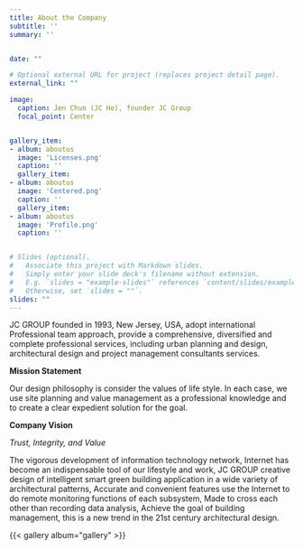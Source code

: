 ```yaml
---
title: About the Company
subtitle: ''
summary: ''


date: ""

# Optional external URL for project (replaces project detail page).
external_link: ""

image:
  caption: Jen Chun (JC Ho), founder JC Group
  focal_point: Center


gallery_item: 
- album: aboutus
  image: 'Licenses.png'
  caption: ''
  gallery_item: 
- album: aboutus
  image: 'Centered.png'
  caption: ''
  gallery_item: 
- album: aboutus
  image: 'Profile.png'
  caption: ''


# Slides (optional).
#   Associate this project with Markdown slides.
#   Simply enter your slide deck's filename without extension.
#   E.g. `slides = "example-slides"` references `content/slides/example-slides.md`.
#   Otherwise, set `slides = ""`.
slides: ""
---
```


JC GROUP founded in 1993, New Jersey, USA, adopt international Professional team approach,  provide a comprehensive, diversified and complete professional services, including urban planning and design, architectural design and project management consultants services.

**Mission Statement**

Our design philosophy is consider the values of life style. In each case, we use site planning and value management as a professional knowledge and to create a clear expedient solution for the goal.

  
**Company Vision**

_Trust, Integrity, and Value_

The vigorous development of information technology network, Internet has become an indispensable tool of our lifestyle and work, 
 JC GROUP  creative design of intelligent smart green building application in a wide variety of architectural patterns, Accurate and convenient features use the Internet to do remote monitoring functions of each subsystem, Made to cross each other than recording data analysis, Achieve the goal of building management, this is a new trend in the 21st century architectural design.

{{< gallery album="gallery" >}}

